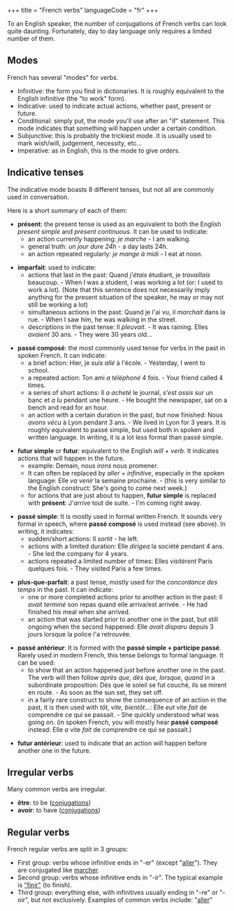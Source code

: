 +++
title = "French verbs"
languageCode = "fr"
+++

To an English speaker, the number of conjugations of French verbs can
look quite daunting. Fortunately, day to day language only requires a
limited number of them.

## Modes

French has several "modes" for verbs.

  - Infinitive: the form you find in dictionaries. It is roughly
    equivalent to the English infinitive (the "to work" form).
  - Indicative: used to indicate actual actions, whether past, present
    or future.
  - Conditional: simply put, the mode you'll use after an "if"
    statement. This mode indicates that something will happen under a
    certain condition.
  - Subjunctive: this is probably the trickiest mode. It is usually used
    to mark wish/will, judgement, necessity, etc...
  - Imperative: as in English, this is the mode to give orders.

## Indicative tenses

The indicative mode boasts 8 different tenses, but not all are commonly
used in conversation.

Here is a short summary of each of them:

  - **présent**: the present tense is used as an equivalent to both the
    English *present simple* and *present continuous*. It can be used to
    indicate:
      - an action currently happening: *je marche* - I am walking.
      - general truth: *un jour dure 24h* - a day lasts 24h.
      - an action repeated regularly: *je mange à midi* - I eat at noon.

<!-- end list -->

  - **imparfait**: used to indicate:
      - actions that last in the past: Quand *j'étais* étudiant, je
        *travaillais* beaucoup. - When I was a student, I was working a
        lot (or: I used to work a lot). (Note that this sentence does
        not necessarily imply anything for the present situation of the
        speaker, he may or may not still be working a lot)
      - simultaneous actions in the past: Quand je l'ai vu, il
        *marchait* dans la rue. - When I saw him, he was walking in the
        street.
      - descriptions in the past tense: Il *pleuvait*. - It was raining.
        Elles *avaient* 30 ans. - They were 30 years old...

<!-- end list -->

  - **passé composé**: the most commonly used tense for verbs in the
    past in spoken French. It can indicate:
      - a brief action: Hier, je *suis allé* à l'école. - Yesterday, I
        went to school.
      - a repeated action: Ton ami *a téléphoné* 4 fois. - Your friend
        called 4 times.
      - a series of short actions: Il *a acheté* le journal, *s'est
        assis* sur un banc et *a lu* pendant une heure. - He bought the
        newspaper, sat on a bench and read for an hour.
      - an action with a certain duration in the past, but now finished:
        Nous *avons vécu* à Lyon pendant 3 ans. - We lived in Lyon for 3
        years. It is roughly equivalent to passé simple, but used both
        in spoken and written language. In writing, it is a lot less
        formal than passé simple.

<!-- end list -->

  - **futur simple** or **futur**: equivalent to the English *will +
    verb*. It indicates actions that will happen in the future.
      - example: Demain, nous *irons* nous promener.
      - It can often be replaced by *aller + infinitive*, especially in
        the spoken language: Elle *va venir* la semaine prochaine. -
        (this is very similar to the English construct: She's going to
        come next week.)
      - for actions that are just about to happen, **futur simple** is
        replaced with **présent**: J'*arrive* tout de suite. - I'm
        coming right away.

<!-- end list -->

  - **passé simple**: It is mostly used in formal written French. It
    sounds very formal in speech, where **passé composé** is used
    instead (see above). In writing, it indicates:
      - sudden/short actions: Il *sortit* - he left.
      - actions with a limited duration: Elle *dirigea* la société
        pendant 4 ans. - She led the company for 4 years.
      - actions repeated a limited number of times: Elles *visitèrent*
        Paris quelques fois. - They visited Paris a few times.

<!-- end list -->

  - **plus-que-parfait**: a past tense, mostly used for the *concordance
    des temps* in the past. It can indicate:
      - one or more completed actions prior to another action in the
        past: Il *avait terminé* son repas quand elle arriva/est
        arrivée. - He had finished his meal when she arrived.
      - an action that was started prior to another one in the past, but
        still ongoing when the second happened: Elle *avait disparu*
        depuis 3 jours lorsque la police l'a retrouvée.

<!-- end list -->

  - **passé antérieur**: It is formed with the **passé simple +
    participe passé**. Rarely used in modern French, this tense belongs
    to formal language. It can be used:
      - to show that an action happened just before another one in the
        past. The verb will then follow *après que, dès que, lorsque,
        quand* in a subordinate proposition: Dès que le soleil se fut
        couché, ils se mirent en route. - As soon as the sun set, they
        set off.
      - in a fairly rare construct to show the consequence of an action
        in the past, it is then used with *tôt, vite, bientôt...*: Elle
        *eut* vite *fait* de comprendre ce qui se passait. - She quickly
        understood what was going on. (in spoken French, you will mostly
        hear **passé composé** instead: Elle *a* vite *fait* de
        comprendre ce qui se passait.)

<!-- end list -->

  - **futur antérieur**: used to indicate that an action will happen
    before another one in the future.

## Irregular verbs

Many common verbs are irregular.

  - **être**: to be ([conjugations](/fr/Etre_conjugations))
  - **avoir**: to have ([conjugations](/fr/Avoir_conjugations))

## Regular verbs

French regular verbs are split in 3 groups:

  - First group: verbs whose infinitive ends in "-er" (except
    "[aller](/fr/Aller_conjugations)"). They are conjugated like
    [marcher](/fr/Marcher_conjugations).
  - Second group: verbs whose infinitive ends in "-ir". The typical
    example is ["finir"](/fr/Finir_conjugations) (to finish).
  - Third group: everything else, with infinitives usually ending in
    "-re" or "-oir", but not exclusively. Examples of common verbs
    include: "[aller](/fr/Aller_conjugations)"
